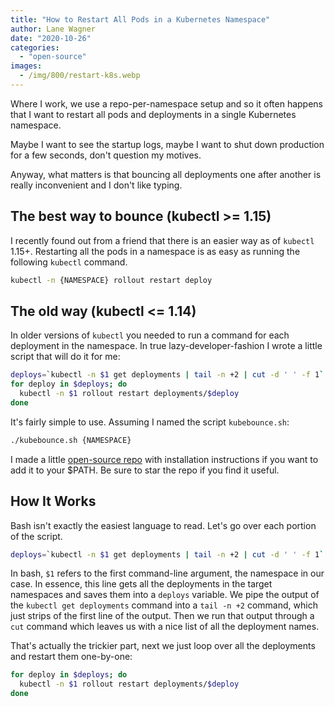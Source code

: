```yaml
---
title: "How to Restart All Pods in a Kubernetes Namespace"
author: Lane Wagner
date: "2020-10-26"
categories: 
  - "open-source"
images:
  - /img/800/restart-k8s.webp
---
```


Where I work, we use a repo-per-namespace setup and so it often happens that I want to restart all pods and deployments in a single Kubernetes namespace.

Maybe I want to see the startup logs, maybe I want to shut down production for a few seconds, don't question my motives.

Anyway, what matters is that bouncing all deployments one after another is really inconvenient and I don't like typing.

## The best way to bounce (kubectl >= 1.15)

I recently found out from a friend that there is an easier way as of `kubectl` 1.15+. Restarting all the pods in a namespace is as easy as running the following `kubectl` command.

```bash
kubectl -n {NAMESPACE} rollout restart deploy
```

## The old way (kubectl <= 1.14)

In older versions of `kubectl` you needed to run a command for each deployment in the namespace. In true lazy-developer-fashion I wrote a little script that will do it for me:

```bash
deploys=`kubectl -n $1 get deployments | tail -n +2 | cut -d ' ' -f 1`
for deploy in $deploys; do
  kubectl -n $1 rollout restart deployments/$deploy
done
```

It's fairly simple to use. Assuming I named the script `kubebounce.sh`:

```bash
./kubebounce.sh {NAMESPACE}
```

I made a little [open-source repo](https://github.com/lane-c-wagner/kubebounce) with installation instructions if you want to add it to your $PATH. Be sure to star the repo if you find it useful.

## How It Works

Bash isn't exactly the easiest language to read. Let's go over each portion of the script.

```bash
deploys=`kubectl -n $1 get deployments | tail -n +2 | cut -d ' ' -f 1`
```

In bash, `$1` refers to the first command-line argument, the namespace in our case. In essence, this line gets all the deployments in the target namespaces and saves them into a `deploys` variable. We pipe the output of the `kubectl get deployments` command into a `tail -n +2` command, which just strips of the first line of the output. Then we run that output through a `cut` command which leaves us with a nice list of all the deployment names.

That's actually the trickier part, next we just loop over all the deployments and restart them one-by-one:

```bash
for deploy in $deploys; do
  kubectl -n $1 rollout restart deployments/$deploy
done
```
